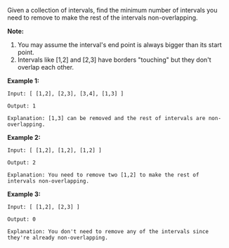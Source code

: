 Given a collection of intervals, find the minimum number of intervals you need to remove to make the rest of the intervals non-overlapping.

**Note:**
1. You may assume the interval's end point is always bigger than its start point.
2. Intervals like [1,2] and [2,3] have borders "touching" but they don't overlap each other.

**Example 1:**
```
Input: [ [1,2], [2,3], [3,4], [1,3] ]

Output: 1

Explanation: [1,3] can be removed and the rest of intervals are non-overlapping.
```
**Example 2:**
```
Input: [ [1,2], [1,2], [1,2] ]

Output: 2

Explanation: You need to remove two [1,2] to make the rest of intervals non-overlapping.
```
**Example 3:**
```
Input: [ [1,2], [2,3] ]

Output: 0

Explanation: You don't need to remove any of the intervals since they're already non-overlapping.
```

